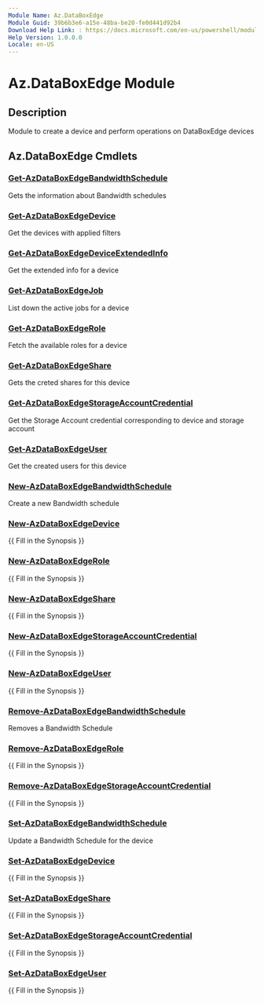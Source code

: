 ```yaml
---
Module Name: Az.DataBoxEdge
Module Guid: 39b6b3e6-a15e-48ba-be20-fe0d441d92b4
Download Help Link: : https://docs.microsoft.com/en-us/powershell/module/az.databoxedge
Help Version: 1.0.0.0
Locale: en-US
---
```


# Az.DataBoxEdge Module
## Description
Module to create a device and perform operations on DataBoxEdge devices

## Az.DataBoxEdge Cmdlets
### [Get-AzDataBoxEdgeBandwidthSchedule](Get-AzDataBoxEdgeBandwidthSchedule.md)
Gets the information about Bandwidth schedules

### [Get-AzDataBoxEdgeDevice](Get-AzDataBoxEdgeDevice.md)
Get the devices with applied filters

### [Get-AzDataBoxEdgeDeviceExtendedInfo](Get-AzDataBoxEdgeDeviceExtendedInfo.md)
Get the extended info for a device

### [Get-AzDataBoxEdgeJob](Get-AzDataBoxEdgeJob.md)
List down the active jobs for a device

### [Get-AzDataBoxEdgeRole](Get-AzDataBoxEdgeRole.md)
Fetch the available roles for a device

### [Get-AzDataBoxEdgeShare](Get-AzDataBoxEdgeShare.md)
Gets the creted shares for this device

### [Get-AzDataBoxEdgeStorageAccountCredential](Get-AzDataBoxEdgeStorageAccountCredential.md)
Get the Storage Account credential corresponding to device and storage account

### [Get-AzDataBoxEdgeUser](Get-AzDataBoxEdgeUser.md)
Get the created users  for this device

### [New-AzDataBoxEdgeBandwidthSchedule](New-AzDataBoxEdgeBandwidthSchedule.md)
Create a new Bandwidth schedule

### [New-AzDataBoxEdgeDevice](New-AzDataBoxEdgeDevice.md)
{{ Fill in the Synopsis }}

### [New-AzDataBoxEdgeRole](New-AzDataBoxEdgeRole.md)
{{ Fill in the Synopsis }}

### [New-AzDataBoxEdgeShare](New-AzDataBoxEdgeShare.md)
{{ Fill in the Synopsis }}

### [New-AzDataBoxEdgeStorageAccountCredential](New-AzDataBoxEdgeStorageAccountCredential.md)
{{ Fill in the Synopsis }}

### [New-AzDataBoxEdgeUser](New-AzDataBoxEdgeUser.md)
{{ Fill in the Synopsis }}

### [Remove-AzDataBoxEdgeBandwidthSchedule](Remove-AzDataBoxEdgeBandwidthSchedule.md)
Removes a Bandwidth Schedule

### [Remove-AzDataBoxEdgeRole](Remove-AzDataBoxEdgeRole.md)
{{ Fill in the Synopsis }}

### [Remove-AzDataBoxEdgeStorageAccountCredential](Remove-AzDataBoxEdgeStorageAccountCredential.md)
{{ Fill in the Synopsis }}

### [Set-AzDataBoxEdgeBandwidthSchedule](Set-AzDataBoxEdgeBandwidthSchedule.md)
Update a Bandwidth Schedule for the device

### [Set-AzDataBoxEdgeDevice](Set-AzDataBoxEdgeDevice.md)
{{ Fill in the Synopsis }}

### [Set-AzDataBoxEdgeShare](Set-AzDataBoxEdgeShare.md)
{{ Fill in the Synopsis }}

### [Set-AzDataBoxEdgeStorageAccountCredential](Set-AzDataBoxEdgeStorageAccountCredential.md)
{{ Fill in the Synopsis }}

### [Set-AzDataBoxEdgeUser](Set-AzDataBoxEdgeUser.md)
{{ Fill in the Synopsis }}

